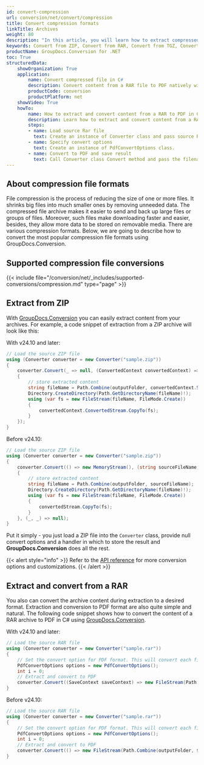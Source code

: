 ```yaml
---
id: convert-compression
url: conversion/net/convert/compression
title: Convert compression formats
linkTitle: Archives
weight: 80
description: "In this article, you will learn how to extract compressed files and convert them to desired format with GroupDocs.Conversion for .NET."
keywords: Convert from ZIP, Convert from RAR, Convert from TGZ, Convert from 7Z
productName: GroupDocs.Conversion for .NET
toc: True
structuredData:
    showOrganization: True
    application:    
        name: Convert compressed file in C#    
        description: Convert content from a RAR file to PDF natively with high performance using C# language and GroupDocs.Conversion for .NET APIs
        productCode: conversion
        productPlatform: net 
    showVideo: True
    howTo:
        name: How to extract and convert content from a RAR to PDF in C# 
        description: Learn how to extract and convert content from a RAR to PDF in C# step by step
        steps:
        - name: Load source Rar file 
          text: Create an instance of Converter class and pass source Rar file path as a constructor parameter. You may specify absolute or relative file paths as per your requirements. 
        - name: Specify convert options 
          text: Create an instance of PdfConvertOptions class.
        - name: Convert to PDF and save result 
          text: Call Converter class Convert method and pass the filename for the converted PDF file and the PdfConvertOptions object from the previous step as parameters.
---
```


## About compression file formats

File compression is the process of reducing the size of one or more files. It shrinks big files into much smaller ones by removing unneeded data. The compressed file archive makes it easier to send and back up large files or groups of files. Moreover, such files make downloading faster and easier, besides, they allow more data to be stored on removable media. There are various compression formats. Below, we are going to describe how to convert the most popular compression file formats using GroupDocs.Conversion.

## Supported compression file conversions

{{< include file="/conversion/net/_includes/supported-conversions/compression.md" type="page" >}}

## Extract from ZIP

With [GroupDocs.Conversion](https://products.groupdocs.com/conversion/net) you can easily extract content from your archives. For example, a code snippet of extraction from a ZIP archive will look like this:

With v24.10 and later:

```csharp
// Load the source ZIP file
using (Converter converter = new Converter("sample.zip"))
{
    converter.Convert(_ => null, (ConvertedContext convertedContext) =>
    {
        // store extracted content
        string fileName = Path.Combine(outputFolder, convertedContext.SourceFileName);
        Directory.CreateDirectory(Path.GetDirectoryName(fileName)!);
        using (var fs = new FileStream(fileName, FileMode.Create))
        {
            convertedContext.ConvertedStream.CopyTo(fs);
        }
    });
}
```


Before v24.10:

```csharp
// Load the source ZIP file
using (Converter converter = new Converter("sample.zip"))
{
    converter.Convert(() => new MemoryStream(), (string sourceFileName, FileType targetFormat, Stream convertedStream) =>
    {
        // store extracted content
        string fileName = Path.Combine(outputFolder, sourceFileName);
        Directory.CreateDirectory(Path.GetDirectoryName(fileName)!);
        using (var fs = new FileStream(fileName, FileMode.Create))
        {
            convertedStream.CopyTo(fs);
        }
    }, (_, _) => null);
}
```

Put it simply - you just load a ZIP file into the `Converter` class, provide null convert options and a handler in which to store the result and **GroupDocs.Conversion** does all the rest.  

{{< alert style="info" >}}
Refer to the [API reference](https://apireference.groupdocs.com/conversion/net/groupdocs.conversion.options.convert) for more conversion options and customizations.
{{< /alert >}}

## Extract and convert from a RAR 

You also can convert the archive content during extraction to a desired format. Extraction and conversion to PDF format are also quite simple and natural.
The following code snippet shows how to convert the content of a RAR archive to PDF in C# using [GroupDocs.Conversion](https://products.groupdocs.com/conversion/net).

With v24.10 and later:

```csharp
// Load the source RAR file
using (Converter converter = new Converter("sample.rar"))
{
    // Set the convert option for PDF format. This will convert each file in the archive to PDF
    PdfConvertOptions options = new PdfConvertOptions();
    int i = 0;
    // Extract and convert to PDF
    converter.Convert((SaveContext saveContext) => new FileStream(Path.Combine(outputFolder, $"converted-{++i}.{saveContext.TargetFormat.Extension}"), FileMode.Create), options);
}
```


Before v24.10:

```csharp
// Load the source RAR file
using (Converter converter = new Converter("sample.rar"))
{
    // Set the convert option for PDF format. This will convert each file in the archive to PDF
    PdfConvertOptions options = new PdfConvertOptions();
    int i = 0;
    // Extract and convert to PDF
    converter.Convert(() => new FileStream(Path.Combine(outputFolder, $"converted-{++i}.pdf"), FileMode.Create), options);
}
```
